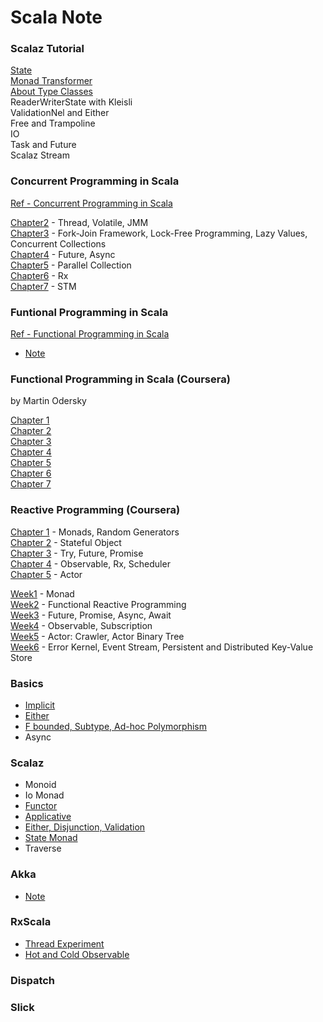 # Scala Note

### Scalaz Tutorial

[State](http://1ambda.github.io/easy-scalaz-1-state/)  
[Monad Transformer](http://1ambda.github.io/easy-scalaz-2-monad-transformer/)  
[About Type Classes](http://1ambda.github.io/about-type-class/)  
ReaderWriterState with Kleisli  
ValidationNel and Either  
Free and Trampoline  
IO  
Task and Future  
Scalaz Stream

### Concurrent Programming in Scala
[Ref - Concurrent Programming in Scala](http://www.amazon.com/Learning-Concurrent-Programming-Aleksandar-Prokopec/dp/1783281413/ref=sr_1_1?s=books&ie=UTF8&qid=1433256276&sr=1-1&keywords=concurrent+programming+in+scala)

[Chapter2](https://github.com/1ambda/scala/tree/master/concurrent-programming-in-scala/src/main/scala/thread) - Thread, Volatile, JMM  
[Chapter3](https://github.com/1ambda/scala/tree/master/concurrent-programming-in-scala/src/main/scala/forkjoin) - Fork-Join Framework, Lock-Free Programming, Lazy Values, Concurrent Collections  
[Chapter4](https://github.com/1ambda/scala/tree/master/concurrent-programming-in-scala/src/main/scala/future) - Future, Async  
[Chapter5](https://github.com/1ambda/scala/tree/master/concurrent-programming-in-scala/src/main/scala/parallel) - Parallel Collection  
[Chapter6](https://github.com/1ambda/scala/tree/master/concurrent-programming-in-scala/src/main/scala/reactive) - Rx  
[Chapter7](https://github.com/1ambda/scala/tree/master/concurrent-programming-in-scala/src/main/scala/stm) - STM  

### Funtional Programming in Scala

[Ref - Functional Programming in Scala](http://www.amazon.com/gp/product/1617290653/ref=s9_psimh_gw_p14_d10_i3?pf_rd_m=ATVPDKIKX0DER&pf_rd_s=desktop-1&pf_rd_r=0DCD82G6BJE7XSPE2HWH&pf_rd_t=36701&pf_rd_p=2079475242&pf_rd_i=desktop)

- [Note](https://github.com/1ambda/scala/tree/master/learning-functional-programming)  

### Functional Programming in Scala (Coursera)

by Martin Odersky

[Chapter 1](http://1ambda.github.io/functional-programming-in-scala-chapter-1/)  
[Chapter 2](http://1ambda.github.io/functional-programming-in-scala-chapter-2/)  
[Chapter 3](http://1ambda.github.io/functional-programming-in-scala-chapter-3/)  
[Chapter 4](http://1ambda.github.io/functional-programming-in-scala-chapter-4/)  
[Chapter 5](http://1ambda.github.io/functional-programming-in-scala-chapter-5/)  
[Chapter 6](http://1ambda.github.io/functional-programming-in-scala-chapter-6/)  
[Chapter 7](http://1ambda.github.io/functional-programming-in-scala-chapter-7/)  

### Reactive Programming (Coursera)

[Chapter 1](http://1ambda.github.io/reactive-programming-1/) - Monads, Random Generators  
[Chapter 2](http://1ambda.github.io/reactive-programming-2/) - Stateful Object  
[Chapter 3](http://1ambda.github.io/reactive-programming-3/) - Try, Future, Promise   
[Chapter 4](http://1ambda.github.io/reactive-programming-4/) - Observable, Rx, Scheduler  
[Chapter 5](http://1ambda.github.io/reactive-programming-5/) - Actor   

[Week1](https://github.com/1ambda/scala/tree/master/reactive-programming/week1) - Monad  
[Week2](https://github.com/1ambda/scala/tree/master/reactive-programming/week2) - Functional Reactive Programming  
[Week3](https://github.com/1ambda/scala/tree/master/reactive-programming/week3) - Future, Promise, Async, Await  
[Week4](https://github.com/1ambda/scala/tree/master/reactive-programming/week4) - Observable, Subscription  
[Week5](https://github.com/1ambda/scala/tree/master/reactive-programming/week5) - Actor: Crawler, Actor Binary Tree  
[Week6](https://github.com/1ambda/scala/tree/master/reactive-programming/week6) - Error Kernel, Event Stream, Persistent and Distributed Key-Value Store  

### Basics

- [Implicit](https://github.com/1ambda/scala/tree/master/playground/src/test/scala/Implicit)
- [Either](https://github.com/1ambda/scala/tree/master/playground/src/test/scala/either)
- [F bounded, Subtype, Ad-hoc Polymorphism](https://github.com/1ambda/scala/tree/master/playground/src/test/scala/polymorphism)
- Async

### Scalaz

- Monoid
- Io Monad
- [Functor](https://github.com/1ambda/scala/tree/master/playground/src/test/scala/functor)
- [Applicative](https://github.com/1ambda/scala/tree/master/playground/src/test/scala/applicative)
- [Either, Disjunction, Validation](https://github.com/1ambda/scala/tree/master/playground/src/test/scala/disjunction)
- [State Monad](https://github.com/1ambda/scala/tree/master/playground/src/test/scala/state)
- Traverse

### Akka

- [Note](https://github.com/1ambda/scala/tree/master/playground/src/main/scala/Akka)

### RxScala 

- [Thread Experiment](https://github.com/1ambda/scala/tree/master/playground/src/main/scala/Rx)
- [Hot and Cold Observable](https://github.com/1ambda/scala/blob/master/playground/src/main/scala/Rx/Observable.md)

### Dispatch

### Slick
